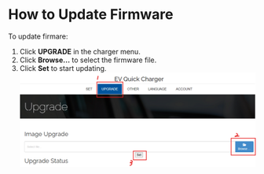# How to Update Firmware

To update firmare:

1. Click **UPGRADE** in the charger menu.  
2. Click **Browse...** to select the firmware file.
3. Click **Set** to start updating.
![update firmware Screenshot](img/update_fw.png)
